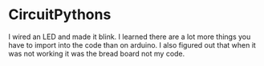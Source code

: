 # CircuitPythons
I wired an LED and made it blink. I learned there are a lot more things you have to import into the code than on arduino. I also figured out that when it was not working it was the bread board not my code.
